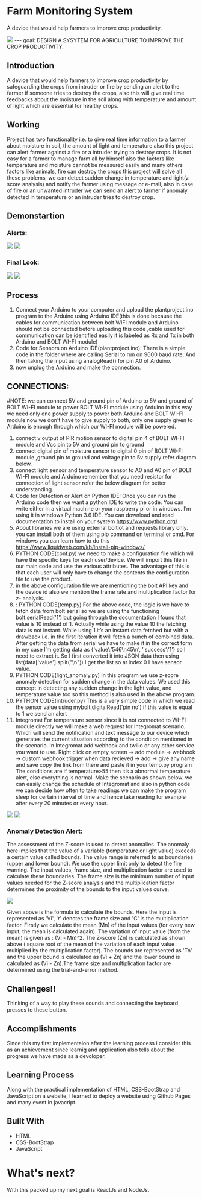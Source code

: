 # Farm Monitoring System
A device that would help farmers to improve crop productivity.

<img src="https://drive.google.com/thumbnail?id=1KzEUAr7NRCK630tdVMUedJPSOMz5_0et">
---
goal: DESIGN A SYSYTEM FOR AGRICULTURE TO IMPROVE THE CROP PRODUCTIVITY.

## Introduction
A device that would help farmers to improve crop productivity by safeguarding the crops from intruder or fire by sending an alert to the farmer if someone tries to destroy the crops, also this will give real time feedbacks about the moisture in the soil along with temperature and amount of light which are essential for healthy crops.

## Working
Project has two functionality i.e. to give real time information to a farmer about moisture in soil, the amount of light and temperature also this project can alert farmer against a fire or a intruder trying to destroy crops. It is not easy for a farmer to manage farm all by himself also the factors like temperature and moisture cannot be measured easily and many others factors like animals, fire can destroy the crops this project will solve all these problems, we can detect sudden change in temperature and light(z-score analysis) and notify the farmer using message or e-mail, also in case of fire or an unwanted intruder we can send an alert to farmer if anomaly detected in temperature or an intruder tries to destroy crop.

## Demonstartion

### Alerts:
<img src="https://drive.google.com/thumbnail?id=1AhapbqPby41NydEyFsuST89Z2leUetJI">
<img src="https://drive.google.com/thumbnail?id=1_bmP3KrNKMwRIV59TUr5DVUN6ccpwAPi">

### Final Look:
<img src="https://drive.google.com/thumbnail?id=1W0xSeU9AteXJKOL5_mpJleAi81a0Cm83">
<img src="https://drive.google.com/thumbnail?id=17tczAXqNBw20EU7l-Z1FGl9prCa0TWG8">

## Process
1. Connect your Arduino to your computer and upload the plantproject.ino program to the Arduino using Arduino IDE(this is done because the cables for communication between bolt WIFI module and Arduino should not be connected before uploading this code ,cable used for communication can be identified easily it is labeled as Rx and Tx in both Arduino and BOLT WI-FI module)
2. Code for Sensors on Arduino IDE(plantproject.ino): There is a simple code in the folder where are calling Serial to run on 9600 baud rate. And then taking the input using analogRead() for pin A0 of Arduino.
3. now unplug the Arduino and make the connection.

## CONNECTIONS:

#NOTE: we can connect 5V and ground pin of Arduino to 5V and ground of BOLT WI-FI module to power BOLT WI-FI module using Arduino in this way we need only one power supply to power both Arduino and BOLT WI-FI module now we don't have to give supply to both, only one supply given to Arduino is enough through which our WI-FI module will be powered.

1. connect v output of PIR motion sensor to digital pin 4 of BOLT WI-FI module and Vcc pin to 5V and ground pin to ground
2. connect digital pin of moisture sensor to digital 0 pin of BOLT WI-FI module ,ground pin to ground and voltage pin to 5v supply refer diagram below.
3. connect light sensor and temperature sensor to A0 and A0 pin of BOLT WI-FI module and Arduino remember that you need resistor for connection of light sensor refer the below diagram for better understanding.
4. Code for Detection or Alert on Python IDE: Once you can run the Arduino code then we want a python IDE to write the code. You can write either in a virtual machine or your raspberry pi or in windows. I’m using it in windows Python 3.6 IDE. You can download and read documentation to install on your system https://www.python.org/
5. About libraries we are using external boltiot and requests library only. you can install both of them using pip command on terminal or cmd. For windows you can learn how to do this https://www.liquidweb.com/kb/install-pip-windows/
6. PYTHON CODE(conf.py) we need to make a configuration file which will have the specific keys for each user/device. We will import this file in our main code and use the various attributes. The advantage of this is that each user will only have to change the contents the configuration file to
use the product.
7. in the above configuration file we are mentioning the bolt API key and the device id also we mention the frame rate and multiplication factor for z- analysis.
8. : PYTHON CODE(temp.py)
For the above code, the logic is we have to fetch data from bolt serial so we are using the functioning bolt.serialRead('1') but going through the documentation I found that value is 10 instead of 1. Actually while using the value 10 the fetching data is not instant. While using 1 it’s an instant data fetched but with a drawback i.e. in the first iteration it will fetch a bunch of combined data. After getting the data from serial we have to make it in the correct form in my case I’m getting data as {‘value’:’546\n45\n’, ’ success’:’1’} so I need to extract it. So I first converted it into JSON data then using list(data['value'].split("\n")) I get the list so at index 0 I have sensor
value.
9. PYTHON CODE(light_anomaly.py)
In this program we use z-score anomaly detection for sudden change in the data values. We used this concept in detecting any sudden change in the light value, and temperature value too so this method is also used in the above program.
10. PYTHON CODE(intruder.py)
This is a very simple code in which we read the sensor value using mybolt.digitalRead('pin no') if this value is equal to 1 we send an alert
11. Integromat
For temperature sensor since it is not connected to WI-FI module directly we will make a web request for Integromat scenario. Which will send the notification and text message to our device which generates the current situation according to the condition mentioned in the scenario. In Integromat add webhook and twilio or any other service you want to use. Right click on empty screen -> add module -> webhook -> custom webhook trigger when data recieved -> add -> give any name and save copy the link from there and paste it in your temp.py program The conditions are if temperature>55 then it’s a abnormal temperature alert, else everything is normal. Make the scenario as shown below. we can easily change the schedule of Integromat and also in python code we can decide how often to take readings we can make the program sleep for certain interval of time and hence take reading for example after every 20 minutes or every hour.

<img src="https://drive.google.com/thumbnail?id=1Pm47S7rPT-dZbGXI-rHxNwOip8UxiZ7w">

<img src="https://drive.google.com/thumbnail?id=1hLiAR1ckXwJee6OdcMZd1uTNholxIl5z">

### Anomaly Detection Alert:
The assessment of the Z-score is used to detect anomalies. The anomaly here implies that the value of a variable (temperature or light value) exceeds a certain value called bounds. The value range is referred to as boundaries (upper and lower bound). We use the upper limit only to detect the fire warning. The input values, frame size, and multiplication factor are used to calculate these boundaries. The frame size is the minimum number of input values needed for the Z-score analysis and the multiplication factor determines the proximity of the bounds to the input values curve.

<img src="https://drive.google.com/thumbnail?id=15UjkILzw_XAwynQV5lIjm0b-dijtTZ2C">

Given above is the formula to calculate the bounds. Here the input is represented as 'Vi', 'r' denotes the frame size and 'C' is the multiplication factor. Firstly we calculate the mean (Mn) of the input values (for every new input, the mean is calculated again). The variation of input value (from the mean) is given as : (Vi - Mn)^2. The Z-score (Zn) is calculated as shown above ( square root of the mean of the variation of each input value multiplied by the multiplication factor). The bounds are represented as 'Tn' and the upper bound is calculated as (Vi + Zn) and the lower bound is calculated as (Vi - Zn).The frame size and multiplication factor are determined using the trial-and-error method.


## Challenges!!
Thinking of a way to play these sounds and connecting the keyboard presses to these button.

## Accomplishments
Since this my first implementaion after the learning process i consider this as an achievement since learnig and application also tells about the progress we have made as a devoloper.

## Learning Process
Along with the practical implementation of HTML, CSS-BootStrap and JavaScript on a website, I learned to deploy a website using Github Pages and many event in javacript.


## Built With
* HTML
* CSS-BootStrap
* JavaScript

# What's next?
With this packed up my next goal is ReactJs and NodeJs.

